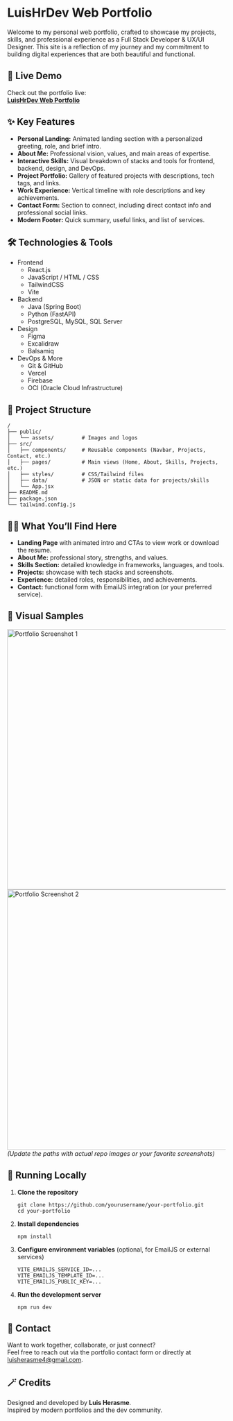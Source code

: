 
<body>

<h1>LuisHrDev Web Portfolio</h1>

<p>
  Welcome to my personal web portfolio, crafted to showcase my projects, skills, and professional experience as a 
  <span class="highlight">Full Stack Developer &amp; UX/UI Designer</span>. 
  This site is a reflection of my journey and my commitment to building digital experiences that are both beautiful and functional.
</p>

<h2>🚀 Live Demo</h2>
<p>
  Check out the portfolio live:<br>
  <a href="https://portfolio-luishr.vercel.app" target="_blank"><strong>LuisHrDev Web Portfolio</strong></a> <br>
</p>

<h2>✨ Key Features</h2>
<ul>
  <li><b>Personal Landing:</b> Animated landing section with a personalized greeting, role, and brief intro.</li>
  <li><b>About Me:</b> Professional vision, values, and main areas of expertise.</li>
  <li><b>Interactive Skills:</b> Visual breakdown of stacks and tools for frontend, backend, design, and DevOps.</li>
  <li><b>Project Portfolio:</b> Gallery of featured projects with descriptions, tech tags, and links.</li>
  <li><b>Work Experience:</b> Vertical timeline with role descriptions and key achievements.</li>
  <li><b>Contact Form:</b> Section to connect, including direct contact info and professional social links.</li>
  <li><b>Modern Footer:</b> Quick summary, useful links, and list of services.</li>
</ul>

<h2>🛠️ Technologies &amp; Tools</h2>
<ul>
  <li><span class="badge">Frontend</span>
    <ul>
      <li>React.js</li>
      <li>JavaScript / HTML / CSS</li>
      <li>TailwindCSS</li>
      <li>Vite</li>
    </ul>
  </li>
  <li><span class="badge">Backend</span>
    <ul>
      <li>Java (Spring Boot)</li>
      <li>Python (FastAPI)</li>
      <li>PostgreSQL, MySQL, SQL Server</li>
    </ul>
  </li>
  <li><span class="badge">Design</span>
    <ul>
      <li>Figma</li>
      <li>Excalidraw</li>
      <li>Balsamiq</li>
    </ul>
  </li>
  <li><span class="badge">DevOps &amp; More</span>
    <ul>
      <li>Git &amp; GitHub</li>
      <li>Vercel</li>
      <li>Firebase</li>
      <li>OCI (Oracle Cloud Infrastructure)</li>
    </ul>
  </li>
</ul>

<h2>📂 Project Structure</h2>
<pre><code>/
├── public/
│   └── assets/         # Images and logos
├── src/
│   ├── components/     # Reusable components (Navbar, Projects, Contact, etc.)
│   ├── pages/          # Main views (Home, About, Skills, Projects, etc.)
│   ├── styles/         # CSS/Tailwind files
│   ├── data/           # JSON or static data for projects/skills
│   └── App.jsx
├── README.md
├── package.json
└── tailwind.config.js
</code></pre>

<h2>🧑‍💻 What You’ll Find Here</h2>
<ul>
  <li><b>Landing Page</b> with animated intro and CTAs to view work or download the resume.</li>
  <li><b>About Me:</b> professional story, strengths, and values.</li>
  <li><b>Skills Section:</b> detailed knowledge in frameworks, languages, and tools.</li>
  <li><b>Projects:</b> showcase with tech stacks and screenshots.</li>
  <li><b>Experience:</b> detailed roles, responsibilities, and achievements.</li>
  <li><b>Contact:</b> functional form with EmailJS integration (or your preferred service).</li>
</ul>

<h2>📸 Visual Samples</h2>
<img src="/public/assets/preview1.png" width="600" alt="Portfolio Screenshot 1"/>
<img src="/public/assets/preview2.png" width="600" alt="Portfolio Screenshot 2"/>
<em>(Update the paths with actual repo images or your favorite screenshots)</em>

<h2>📝 Running Locally</h2>
<ol>
  <li><b>Clone the repository</b>
    <pre><code>git clone https://github.com/yourusername/your-portfolio.git
cd your-portfolio
</code></pre>
  </li>
  <li><b>Install dependencies</b>
    <pre><code>npm install</code></pre>
  </li>
  <li><b>Configure environment variables</b> (optional, for EmailJS or external services)
    <pre><code>VITE_EMAILJS_SERVICE_ID=...
VITE_EMAILJS_TEMPLATE_ID=...
VITE_EMAILJS_PUBLIC_KEY=...</code></pre>
  </li>
  <li><b>Run the development server</b>
    <pre><code>npm run dev</code></pre>
  </li>
</ol>

<h2>📩 Contact</h2>
<p>
  Want to work together, collaborate, or just connect?<br>
  Feel free to reach out via the portfolio contact form or directly at
  <a href="mailto:luisherasme4@gmail.com">luisherasme4@gmail.com</a>.
</p>

<h2>🪄 Credits</h2>
<p>
  Designed and developed by <strong>Luis Herasme</strong>.<br>
  Inspired by modern portfolios and the dev community.
</p>

</body>
</html>
